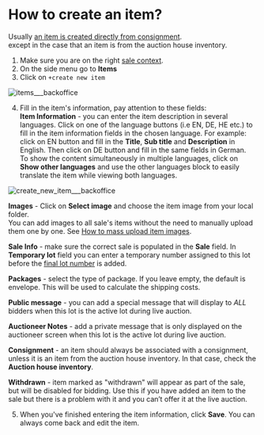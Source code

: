 # How to create an item?

Usually [an item is created directly from consignment](../consignment/how-to-add-an-item-to-consignment.md).  
except in the case that an item is from the auction house inventory.

1. Make sure you are on the right [sale context](../sale/sale-context.md).
2. On the side menu go to **Items**
3. Click on `+create new item`

![items___backoffice](https://user-images.githubusercontent.com/20393485/45416650-155d2200-b689-11e8-8868-18abf4f04ab8.jpg)

4. Fill in the item's information, pay attention to these fields:  
**Item Information** - you can enter the item description in several languages. Click on one of the language buttons (i.e EN, DE, HE etc.) to fill in the item information fields in the chosen language. For example: click on EN button and fill in the **Title**, **Sub title** and **Description** in English. Then click on DE button and fill in the same fields in German.  
To show the content simultaneously in multiple languages, click on **Show other languages** and use the other languages block to easily translate the item while viewing both languages.

![create_new_item___backoffice](https://user-images.githubusercontent.com/20393485/47001411-0a3b5d00-d133-11e8-9320-511b44a64fb6.jpg)

**Images** - Click on **Select image** and choose the item image from your local folder.  
You can add images to all sale's items without the need to manually upload them one by one. See [How to mass upload item images](../sale/how-to-mass-upload-items-images.md).  

**Sale Info** - make sure the correct sale is populated in the **Sale** field. In **Temporary lot** field you can enter a temporary number assigned to this lot before the [final lot number](../sale/how-to-assign-lot-numbers.md) is added.  

**Packages** - select the type of package. If you leave empty, the default is envelope. This will be used to calculate the shipping costs.  

**Public message** - you can add a special message that will display to *ALL* bidders when this lot is the active lot during live auction.

**Auctioneer Notes** - add a private message that is only displayed on the auctioneer screen when this lot is the active lot during live auction.  

**Consignment** - an item should always be associated with a consignment, unless it is an item from the auction house inventory. In that case, check the **Auction house inventory**.

**Withdrawn** - item marked as "withdrawn" will appear as part of the sale, but will be disabled for bidding. Use this if you have added an item to the sale but there is a problem with it and you can’t offer it at the live auction.

5. When you've finished entering the item information, click **Save**.  You can always come back and edit the item.

